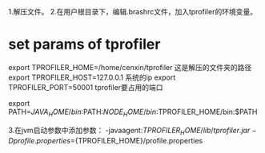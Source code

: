 1.解压文件。
2.在用户根目录下，编辑.brashrc文件，加入tprofiler的环境变量。
# set params of tprofiler
export TPROFILER_HOME=/home/cenxin/tprofiler  这是解压的文件夹的路径
export TPROFILER_HOST=127.0.0.1  系统的ip
export TPROFILER_PORT=50001  tprofiler要占用的端口

export PATH=$JAVA_HOME/bin:$PATH:$NODE_HOME/bin:$TPROFILER_HOME/bin:$PATH

3.在jvm启动参数中添加参数：
-javaagent:${TPROFILER_HOME}/lib/tprofiler.jar 
-Dprofile.properties=${TPROFILER_HOME}/profile.properties